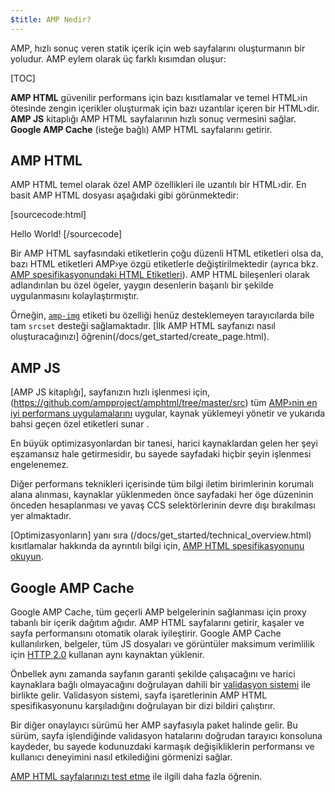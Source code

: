 ```yaml
---
$title: AMP Nedir?
---
```

<amp-youtube
    data-videoid="lBTCB7yLs8Y"
    layout="responsive"
    width="480" height="270">
</amp-youtube>

AMP, hızlı sonuç veren statik içerik için web sayfalarını oluşturmanın bir yoludur.
AMP eylem olarak üç farklı kısımdan oluşur:

[TOC]

**AMP HTML** güvenilir performans için bazı kısıtlamalar ve
temel HTML›in ötesinde zengin içerikler oluşturmak için bazı uzantılar içeren bir HTML›dir.
**AMP JS** kitaplığı AMP HTML sayfalarının hızlı sonuç vermesini sağlar.
**Google AMP Cache** (isteğe bağlı) AMP HTML sayfalarını getirir.

## AMP HTML

AMP HTML temel olarak özel AMP özellikleri ile uzantılı bir HTML›dir.
En basit AMP HTML dosyası aşağıdaki gibi görünmektedir:

[sourcecode:html]
<!doctype html>
<html ⚡>
 <head>
   <meta charset="utf-8">
   <link rel="canonical" href="hello-world.html">
   <meta name="viewport" content="width=device-width,minimum-scale=1,initial-scale=1">
   <style amp-boilerplate>body{-webkit-animation:-amp-start 8s steps(1,end) 0s 1 normal both;-moz-animation:-amp-start 8s steps(1,end) 0s 1 normal both;-ms-animation:-amp-start 8s steps(1,end) 0s 1 normal both;animation:-amp-start 8s steps(1,end) 0s 1 normal both}@-webkit-keyframes -amp-start{from{visibility:hidden}to{visibility:visible}}@-moz-keyframes -amp-start{from{visibility:hidden}to{visibility:visible}}@-ms-keyframes -amp-start{from{visibility:hidden}to{visibility:visible}}@-o-keyframes -amp-start{from{visibility:hidden}to{visibility:visible}}@keyframes -amp-start{from{visibility:hidden}to{visibility:visible}}</style><noscript><style amp-boilerplate>body{-webkit-animation:none;-moz-animation:none;-ms-animation:none;animation:none}</style></noscript>
   <script async src="https://cdn.ampproject.org/v0.js"></script>
 </head>
 <body>Hello World!</body>
</html>
[/sourcecode]

Bir AMP HTML sayfasındaki etiketlerin çoğu düzenli HTML etiketleri olsa da,
bazı HTML etiketleri AMP›ye özgü etiketlerle değiştirilmektedir (ayrıca bkz.
[AMP spesifikasyonundaki HTML Etiketleri](https://github.com/ampproject/amphtml/blob/master/spec/amp-html-format.md)).
AMP HTML bileşenleri olarak adlandırılan bu özel ögeler,
yaygın desenlerin başarılı bir şekilde uygulanmasını kolaylaştırmıştır.

Örneğin, [`amp-img`](/docs/reference/amp-img.html) etiketi
bu özelliği henüz desteklemeyen tarayıcılarda bile tam `srcset` desteği sağlamaktadır.
[İlk AMP HTML sayfanızı nasıl oluşturacağınızı] öğrenin(/docs/get_started/create_page.html).

## AMP JS

[AMP JS kitaplığı], sayfanızın hızlı işlenmesi için, (https://github.com/ampproject/amphtml/tree/master/src)
tüm [AMP›nin en iyi performans uygulamalarını](/docs/get_started/technical_overview.html) uygular,
kaynak yüklemeyi yönetir ve yukarıda bahsi geçen özel etiketleri sunar
.

En büyük optimizasyonlardan bir tanesi, harici kaynaklardan gelen her şeyi eşzamansız hale getirmesidir, bu sayede sayfadaki hiçbir şeyin işlenmesi engelenemez.

Diğer performans teknikleri içerisinde tüm bilgi iletim birimlerinin korumalı alana alınması, kaynaklar yüklenmeden önce sayfadaki her öge düzeninin önceden hesaplanması ve yavaş CCS selektörlerinin devre dışı bırakılması yer almaktadır.

[Optimizasyonların] yanı sıra (/docs/get_started/technical_overview.html) kısıtlamalar hakkında da ayrıntılı bilgi için, [AMP HTML spesifikasyonunu okuyun](https://github.com/ampproject/amphtml/blob/master/spec/amp-html-format.md).

## Google AMP Cache

Google AMP Cache, tüm geçerli AMP belgelerinin sağlanması için
proxy tabanlı bir içerik dağıtım ağıdır.
AMP HTML sayfalarını getirir, kaşaler ve sayfa performansını otomatik olarak iyileştirir.
Google AMP Cache kullanılırken, belgeler, tüm JS dosyaları ve görüntüler
maksimum verimlilik için
[HTTP 2.0](https://http2.github.io/) kullanan aynı kaynaktan yüklenir.

Önbellek aynı zamanda
sayfanın garanti şekilde çalışacağını
ve harici kaynaklara bağlı olmayacağını doğrulayan dahili bir
[validasyon sistemi](https://github.com/ampproject/amphtml/tree/master/validator) ile birlikte gelir.
Validasyon sistemi, sayfa işaretlerinin AMP HTML spesifikasyonunu karşıladığını doğrulayan
bir dizi bildiri çalıştırır.

Bir diğer onaylayıcı sürümü her AMP sayfasıyla paket halinde gelir. Bu sürüm, sayfa işlendiğinde validasyon hatalarını doğrudan tarayıcı konsoluna kaydeder,
bu sayede kodunuzdaki karmaşık değişikliklerin
performansı ve kullanıcı deneyimini nasıl etkilediğini görmenizi sağlar.

[AMP HTML sayfalarınızı test etme](/docs/guides/validate.html) ile ilgili daha fazla öğrenin.